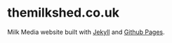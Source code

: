 # themilkshed.co.uk

Milk Media website built with [Jekyll](http://jekyllrb.org) and [Github Pages](http://pages.github.com).